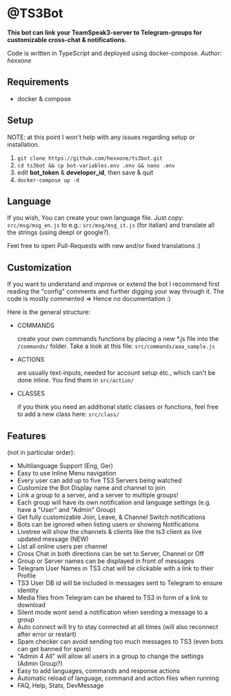 # @TS3Bot

**This bot can link your TeamSpeak3-server to Telegram-groups for customizable cross-chat & notifications.**

Code is written in TypeScript and deployed using docker-compose.
_Author: hexxone_

## Requirements

- docker & compose

## Setup

NOTE: at this point I won't help with any issues regarding setup or installation.

1. `git clone https://github.com/hexxone/ts3bot.git`
2. `cd ts3bot && cp bot-variables.env .env && nano .env`
3. edit **bot_token** & **developer_id**, then save & quit
4. `docker-compose up -d`

## Language

If you wish, You can create your own language file.
Just copy: `src/msg/msg_en.js` to e.g.: `src/msg/msg_it.js` (for italian)
and translate all the strings (using deepl or google?).

Feel free to open Pull-Requests with new and/or fixed translations :)

## Customization

If you want to understand and improve or extend the bot I recommend first reading the "config" comments and further digging your way through it.
The code is mostly commented => Hence no documentation :)

Here is the general structure:

- COMMANDS

    create your own commands functions by placing a new \*.js
    file into the `/commands/` folder. Take a look at this file:
    `src/commands/aaa_sample.js`

- ACTIONS

    are usually text-inputs, needed for account setup etc., which can't be done inline.
    You find them in `src/action/`

- CLASSES

    if you think you need an additional static classes or functions,
    feel free to add a new class here: `src/class/`

## Features

(not in particular order):

- Multilanguage Support (Eng, Ger)
- Easy to use Inline Menu navigation
- Every user can add up to five TS3 Servers being watched
- Customize the Bot Display name and channel to join
- Link a group to a server, and a server to multiple groups!
- Each group will have its own notification and language settings (e.g. have a "User" and "Admin" Group)
- Get fully customizable Join, Leave, & Channel Switch notifications
- Bots can be ignored when listing users or showing Notifications
- Livetree will show the channels & clients like the ts3 client as live updated message (NEW)
- List all online users per channel
- Cross Chat in both directions can be set to Server, Channel or Off
- Group or Server names can be displayed in front of messages
- Telegram User Names in TS3 chat will be clickable with a link to their Profile
- TS3 User DB id will be included in messages sent to Telegram to ensure identity
- Media files from Telegram can be shared to TS3 in form of a link to download
- Silent mode wont send a notification when sending a message to a group
- Auto connect will try to stay connected at all times (will also reconnect after error or restart)
- Spam checker can avoid sending too much messages to TS3 (even bots can get banned for spam)
- "Admin 4 All" will allow all users in a group to change the settings (Admin Group?)
- Easy to add languages, commands and response actions
- Automatic reload of language, command and action files when running
- FAQ, Help, Stats, DevMessage
